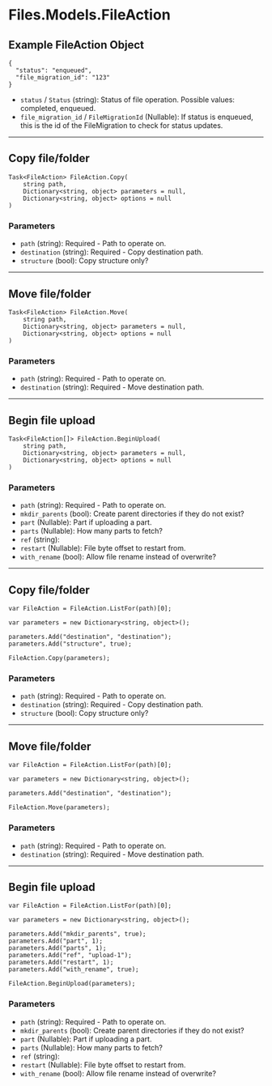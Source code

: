 # Files.Models.FileAction

## Example FileAction Object

```
{
  "status": "enqueued",
  "file_migration_id": "123"
}
```

* `status` / `Status`  (string): Status of file operation. Possible values: completed, enqueued.
* `file_migration_id` / `FileMigrationId`  (Nullable<Int64>): If status is enqueued, this is the id of the FileMigration to check for status updates.


---

## Copy file/folder

```
Task<FileAction> FileAction.Copy(
    string path, 
    Dictionary<string, object> parameters = null,
    Dictionary<string, object> options = null
)
```

### Parameters

* `path` (string): Required - Path to operate on.
* `destination` (string): Required - Copy destination path.
* `structure` (bool): Copy structure only?


---

## Move file/folder

```
Task<FileAction> FileAction.Move(
    string path, 
    Dictionary<string, object> parameters = null,
    Dictionary<string, object> options = null
)
```

### Parameters

* `path` (string): Required - Path to operate on.
* `destination` (string): Required - Move destination path.


---

## Begin file upload

```
Task<FileAction[]> FileAction.BeginUpload(
    string path, 
    Dictionary<string, object> parameters = null,
    Dictionary<string, object> options = null
)
```

### Parameters

* `path` (string): Required - Path to operate on.
* `mkdir_parents` (bool): Create parent directories if they do not exist?
* `part` (Nullable<Int64>): Part if uploading a part.
* `parts` (Nullable<Int64>): How many parts to fetch?
* `ref` (string): 
* `restart` (Nullable<Int64>): File byte offset to restart from.
* `with_rename` (bool): Allow file rename instead of overwrite?


---

## Copy file/folder

```
var FileAction = FileAction.ListFor(path)[0];

var parameters = new Dictionary<string, object>();

parameters.Add("destination", "destination");
parameters.Add("structure", true);

FileAction.Copy(parameters);
```

### Parameters

* `path` (string): Required - Path to operate on.
* `destination` (string): Required - Copy destination path.
* `structure` (bool): Copy structure only?


---

## Move file/folder

```
var FileAction = FileAction.ListFor(path)[0];

var parameters = new Dictionary<string, object>();

parameters.Add("destination", "destination");

FileAction.Move(parameters);
```

### Parameters

* `path` (string): Required - Path to operate on.
* `destination` (string): Required - Move destination path.


---

## Begin file upload

```
var FileAction = FileAction.ListFor(path)[0];

var parameters = new Dictionary<string, object>();

parameters.Add("mkdir_parents", true);
parameters.Add("part", 1);
parameters.Add("parts", 1);
parameters.Add("ref", "upload-1");
parameters.Add("restart", 1);
parameters.Add("with_rename", true);

FileAction.BeginUpload(parameters);
```

### Parameters

* `path` (string): Required - Path to operate on.
* `mkdir_parents` (bool): Create parent directories if they do not exist?
* `part` (Nullable<Int64>): Part if uploading a part.
* `parts` (Nullable<Int64>): How many parts to fetch?
* `ref` (string): 
* `restart` (Nullable<Int64>): File byte offset to restart from.
* `with_rename` (bool): Allow file rename instead of overwrite?
